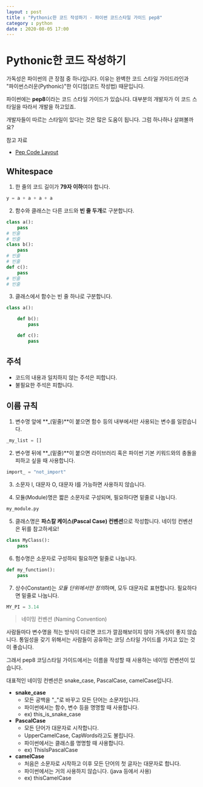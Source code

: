 ```yaml
---
layout : post
title : "Pythonic한 코드 작성하기 - 파이썬 코드스타일 가이드 pep8"
category : python
date : 2020-08-05 17:00
---
```


# Pythonic한 코드 작성하기

가독성은 파이썬의 큰 장점 중 하나입니다. 이유는 완벽한 코드 스타일 가이드라인과 "파이썬스러운(Pythonic)"한 이디엄(코드 작성법) 때문입니다.


파이썬에는 **pep8**이라는 코드 스타일 가이드가 있습니다. 대부분의 개발자가 이 코드 스타일을 따라서 개발을 하고있죠.

개발자들이 따르는 스타일이 있다는 것은 많은 도움이 됩니다. 그럼 하나하나 살펴볼까요?

참고 자료

- [Pep Code Layout](https://pep8.org/#code-lay-out)


## Whitespace

1. 한 줄의 코드 길이가 **79자 이하**여야 합니다.

```python
y = a + a + a + a
```

2. 함수와 클래스는 다른 코드와 **빈 줄 두개**로 구분합니다.

```python
class a():
    pass
# 빈줄
# 빈줄
class b():
    pass
# 빈줄
# 빈줄
def c():
    pass
# 빈줄
# 빈줄
```

3. 클래스에서 함수는 빈 줄 하나로 구분합니다.

```python
class a():

    def b():
        pass

    def c():
        pass
```


## 주석

- 코드의 내용과 일치하지 않는 주석은 피합니다.
- 불필요한 주석은 피합니다.


## 이름 규칙

1. 변수명 앞에 **_(밑줄)**이 붙으면 함수 등의 내부에서만 사용되는 변수를 일컫습니다.

```python
_my_list = []
```

2. 변수명 뒤에 **_(밑줄)**이 붙으면 라이브러리 혹은 파이썬 기본 키워드와의 충돌을 피하고 싶을 때 사용합니다.

```python
import_ = "not_import"
```

3. 소문자 l, 대문자 O, 대문자 I를 가능하면 사용하지 않습니다. 

4. 모듈(Module)명은 짧은 소문자로 구성되며, 필요하다면 밑줄로 나눕니다.

```python
my_module.py
```

5. 클래스명은 **파스칼 케이스(Pascal Case) 컨벤션**으로 작성합니다. 네이밍 컨벤션은 뒤를 참고하세요!

```python
class MyClass():
    pass
```

6. 험수명은 소문자로 구성하되 필요하면 밑줄로 나눕니다.

```python
def my_function():
    pass
```

7. 상수(Constant)는 *모듈 단위에서만 정의*하며, 모두 대문자로 표현합니다. 필요하다면 밑줄로 나눕니다.

```python
MY_PI = 3.14
```

> 네이밍 컨벤션 (Naming Convention)

사람들마다 변수명을 적는 방식이 다르면 코드가 깔끔해보이지 않아 가독성이 좋지 않습니다. 통일성을 갖기 위해서는 사람들이 공유하는 코딩 스타일 가이드를 가지고 있는 것이 좋습니다.

그래서 pep8 코딩스타일 가이드에서는 이름을 작성할 때 사용하는 네이밍 컨벤션이 있습니다.

대표적인 네이밍 컨벤션은 snake_case, PascalCase, camelCase입니다.

- **snake_case**
    - 모든 공백을 "_"로 바꾸고 모든 단어는 소문자입니다.
    - 파이썬에서는 함수, 변수 등을 명명할 때 사용합니다.
    - ex) this_is_snake_case
- **PascalCase**
    - 모든 단어가 대문자로 시작합니다.
    - UpperCamelCase, CapWords라고도 불립니다.
    - 파이썬에서는 클래스를 명명할 때 사용합니다.
    - ex) ThisIsPascalCase
- **camelCase**
    - 처음은 소문자로 시작하고 이후 모든 단어의 첫 글자는 대문자로 합니다.
    - 파이썬에서는 거의 사용하지 않습니다. (java 등에서 사용)
    - ex) thisCamelCase